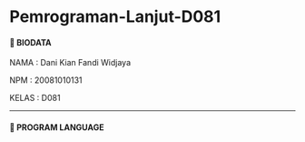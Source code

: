 # Pemrograman-Lanjut-D081

#### 🔰 BIODATA

NAMA  : Dani Kian Fandi Widjaya

NPM   : 20081010131

KELAS : D081

___

#### 🔰 PROGRAM LANGUAGE
